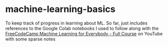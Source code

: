 # machine-learning-basics
To keep track of progress in learning about ML.
So far, just includes references to the Google Colab notebooks I used to follow along with the 
[FreeCodeCamp Machine Learning for Everybody - Full Course](https://www.youtube.com/watch?v=i_LwzRVP7bg) on YouTube with some sparse notes
